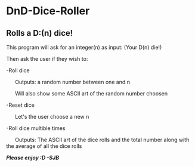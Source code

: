 # DnD-Dice-Roller
## Rolls a D:(n) dice! 

This program will ask for an integer(n) as input: (Your D(n) die!)

Then ask the user if they wish to:

-Roll dice

&nbsp;&nbsp;&nbsp;&nbsp;&nbsp;&nbsp;Outputs: a random number between one and n

&nbsp;&nbsp;&nbsp;&nbsp;&nbsp;&nbsp;Will also show some ASCII art of the random number choosen

-Reset dice

&nbsp;&nbsp;&nbsp;&nbsp;&nbsp;&nbsp;Let's the user choose a new n

-Roll dice multible times 

&nbsp;&nbsp;&nbsp;&nbsp;&nbsp;&nbsp;Outputs: The ASCII art of the dice rolls and the total number along with the average of all the dice rolls 

***Please enjoy :D -SJB***
